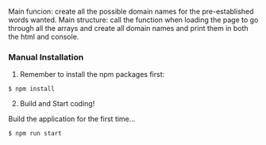 Main funcion: create all the possible domain names for the pre-established words wanted.
Main structure: call the function when loading the page to go through all the arrays and create all domain names and print them in both the html and console.



### Manual Installation

1) Remember to install the npm packages first:
```
$ npm install
```

2) Build and Start coding!

Build the application for the first time...

```
$ npm run start
```

